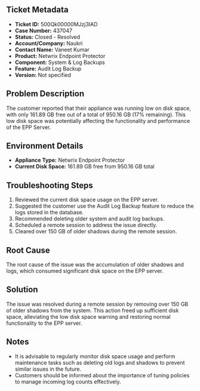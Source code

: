 ## Ticket Metadata
- **Ticket ID:** 500Qk00000MJzj3IAD
- **Case Number:** 437047
- **Status:** Closed - Resolved
- **Account/Company:** Naukri
- **Contact Name:** Vaneet Kumar
- **Product:** Netwrix Endpoint Protector
- **Component:** System & Log Backups
- **Feature:** Audit Log Backup
- **Version:** Not specified

## Problem Description
The customer reported that their appliance was running low on disk space, with only 161.89 GB free out of a total of 950.16 GB (17% remaining). This low disk space was potentially affecting the functionality and performance of the EPP Server.

## Environment Details
- **Appliance Type:** Netwrix Endpoint Protector
- **Current Disk Space:** 161.89 GB free from 950.16 GB total

## Troubleshooting Steps
1. Reviewed the current disk space usage on the EPP server.
2. Suggested the customer use the Audit Log Backup feature to reduce the logs stored in the database.
3. Recommended deleting older system and audit log backups.
4. Scheduled a remote session to address the issue directly.
5. Cleared over 150 GB of older shadows during the remote session.

## Root Cause
The root cause of the issue was the accumulation of older shadows and logs, which consumed significant disk space on the EPP server.

## Solution
The issue was resolved during a remote session by removing over 150 GB of older shadows from the system. This action freed up sufficient disk space, alleviating the low disk space warning and restoring normal functionality to the EPP server.

## Notes
- It is advisable to regularly monitor disk space usage and perform maintenance tasks such as deleting old logs and shadows to prevent similar issues in the future.
- Customers should be informed about the importance of tuning policies to manage incoming log counts effectively.
